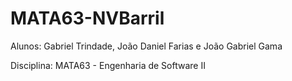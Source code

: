 # MATA63-NVBarril

Alunos: Gabriel Trindade, João Daniel Farias e João Gabriel Gama

Disciplina: MATA63 - Engenharia de Software II
